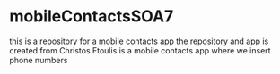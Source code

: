 # mobileContactsSOA7
this is a repository for a mobile contacts app the repository and app is created from Christos Ftoulis is a mobile contacts app where we insert phone numbers
